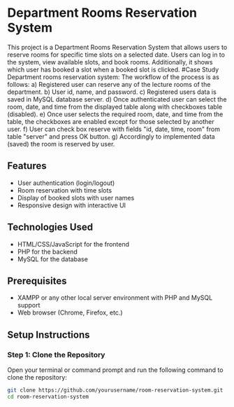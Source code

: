 #  Department Rooms Reservation System

This project is a  Department Rooms Reservation System that allows users to reserve rooms for specific time slots on a selected date. Users can log in to the system, view available slots, and book rooms. Additionally, it shows which user has booked a slot when a booked slot is clicked.
#Case Study
Department rooms reservation system: The workflow of the process is as follows:
a) Registered user can reserve any of the lecture rooms of the department.
b) User id, name, and password.
c) Registered users data is saved in MySQL database server.
d) Once authenticated user can select the room, date, and time from the displayed table along with checkboxes table (disabled).
e) Once user selects the required room, date, and time from the table, the checkboxes are enabled except for those selected by another user.
f) User can check box reserve with fields "id, date, time, room" from table "server" and press OK button.
g) Accordingly to implemented data (saved) the room is reserved by user.

## Features

- User authentication (login/logout)
- Room reservation with time slots
- Display of booked slots with user names
- Responsive design with interactive UI

## Technologies Used

- HTML/CSS/JavaScript for the frontend
- PHP for the backend
- MySQL for the database

## Prerequisites

- XAMPP or any other local server environment with PHP and MySQL support
- Web browser (Chrome, Firefox, etc.)

## Setup Instructions

### Step 1: Clone the Repository

Open your terminal or command prompt and run the following command to clone the repository:

```bash
git clone https://github.com/yourusername/room-reservation-system.git
cd room-reservation-system
